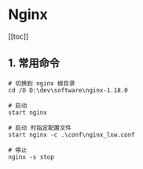 # Nginx

[[toc]]

## 1. 常用命令

```shell
# 切换到 nginx 根目录
cd /D D:\dev\software\nginx-1.18.0

# 启动
start nginx

# 启动 时指定配置文件
start nginx -c .\conf\nginx_lxw.conf

# 停止
nginx -s stop
```